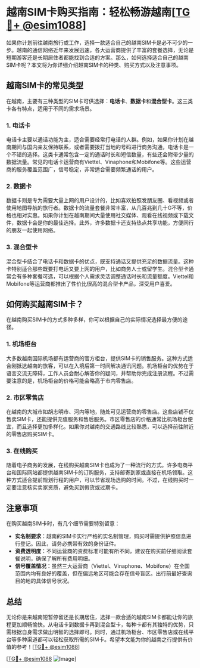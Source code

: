 # 越南SIM卡购买指南：轻松畅游越南[[TG💪+ @esim1088](https://t.me/s/esim1088)]

如果你计划前往越南旅行或工作，选择一款适合自己的越南SIM卡是必不可少的一步。越南的通信网络近年来发展迅速，各大运营商提供了丰富的套餐选择，无论是短期游客还是长期居住者都能找到合适的方案。那么，如何选择适合自己的越南SIM卡呢？本文将为你详细介绍越南SIM卡的种类、购买方式以及注意事项。

## 越南SIM卡的常见类型

在越南，主要有三种类型的SIM卡可供选择：**电话卡**、**数据卡**和**混合型卡**。这三类卡各有特点，适用于不同的需求场景。

### 1. 电话卡
电话卡主要以通话功能为主，适合需要经常打电话的人群。例如，如果你计划在越南期间与国内亲友保持联系，或者需要拨打当地的号码进行商务沟通，电话卡是一个不错的选择。这类卡通常包含一定的通话时长和短信数量，有些还会附带少量的数据流量。常见的电话卡运营商有Viettel、Vinaphone和Mobifone等。这些运营商的服务覆盖范围广，信号稳定，非常适合需要频繁通话的用户。

### 2. 数据卡
数据卡则是专为需要大量上网的用户设计的，比如喜欢拍照发朋友圈、看视频或者使用地图导航的旅行者。数据卡的流量套餐非常丰富，从几百兆到几十G不等，价格也相对实惠。如果你计划在越南期间大量使用社交媒体、观看在线视频或下载文件，数据卡会是你的最佳选择。此外，许多数据卡还支持热点共享功能，方便同行的朋友一起使用网络。

### 3. 混合型卡
混合型卡结合了电话卡和数据卡的优点，既支持通话又提供充足的数据流量。这种卡特别适合那些既要打电话又要上网的用户，比如商务人士或留学生。混合型卡通常会有多种套餐可选，可以根据个人需求灵活调整通话时长和流量额度。Viettel和Mobifone等运营商都推出了性价比很高的混合型卡产品，深受用户喜爱。

## 如何购买越南SIM卡？

在越南购买SIM卡的方式多种多样，你可以根据自己的实际情况选择最方便的途径。

### 1. 机场柜台
大多数越南国际机场都有运营商的官方柜台，提供SIM卡的销售服务。这种方式适合刚抵达越南的旅客，可以在入境后第一时间解决通讯问题。机场柜台的优势在于语言交流无障碍，工作人员会耐心解答你的疑问，并帮助你完成注册流程。不过需要注意的是，机场柜台的价格可能会略高于市内零售店。

### 2. 市区零售店
在越南的大城市如胡志明市、河内等地，随处可见运营商的零售店。这些店铺不仅售卖SIM卡，还能提供充值服务和售后服务。市区零售店的价格通常比机场柜台便宜，而且选择更加多样化。如果你对越南的交通路线比较熟悉，可以选择前往附近的零售店购买SIM卡。

### 3. 在线购买
随着电子商务的发展，在线购买越南SIM卡也成为了一种流行的方式。许多电商平台和国际网站都提供越南SIM卡的订购服务，支持邮寄到家或直接在机场领取。这种方式适合提前规划行程的用户，可以节省现场选购的时间。不过，在线购买时一定要注意核实卖家资质，避免买到假货或过期卡。

## 注意事项

在购买越南SIM卡时，有几个细节需要特别留意：

- **实名制要求**：越南的SIM卡实行严格的实名制管理，购买时需提供护照信息进行登记。因此，请务必携带有效的身份证件。
- **资费透明度**：不同运营商的资费标准可能有所不同，建议在购买前仔细阅读套餐说明，确保了解所有费用明细。
- **信号覆盖情况**：虽然三大运营商（Viettel、Vinaphone、Mobifone）在全国范围内均有良好的覆盖，但在偏远地区可能会存在信号盲区。出行前最好查询目的地的具体信号状况。

## 总结

无论你是来越南短暂停留还是长期居住，选择一款合适的越南SIM卡都能让你的旅程更加顺畅愉快。从电话卡到数据卡再到混合型卡，每种卡都有其独特的优势，只需根据自身需求做出明智的选择即可。同时，通过机场柜台、市区零售店或在线平台等多种渠道都可以轻松获取所需的SIM卡。希望本文能为你的越南之行提供有价值的参考！[[TG💪+ @esim1088](https://t.me/s/esim1088)]

[[TG💪+ @esim1088](https://t.me/s/esim1088) ![Image](https://i.postimg.cc/4NQfJmqS/Snipaste-2025-05-13-00-14-12.png)]